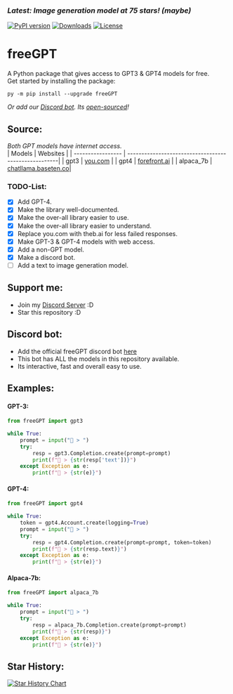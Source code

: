 ### *Latest: Image generation model at 75 stars! (maybe)*
[![PyPI version](https://badge.fury.io/py/freeGPT.svg)](https://badge.fury.io/py/freeGPT)
[![Downloads](https://static.pepy.tech/personalized-badge/freeGPT?period=month&units=international_system&left_color=grey&right_color=brightgreen&left_text=Downloads)](https://pepy.tech/project/freeGPT)
[![License](https://img.shields.io/badge/License-GPLv3-bright&green.svg)](LICENSE)
# freeGPT
A Python package that gives access to GPT3 &amp; GPT4 models for free.
<br>
Get started by installing the package:
```
py -m pip install --upgrade freeGPT
```
*Or add our [Discord bot](https://dsc.gg/freegpt). Its [open-sourced](/freeGPT-bot)!*

## Source:
*Both GPT models have internet access.*
<br>
| Models            | Websites                                             |
| ----------------- | -----------------------------------------------------|
| gpt3              | [you.com](https://you.com)                           |
| gpt4              | [forefront.ai](https://chat.forefront.ai)            |
| alpaca_7b         | [chatllama.baseten.co](https://chatllama.baseten.co/)|

### TODO-List:
- [x] Add GPT-4.
- [x] Make the library well-documented.
- [x] Make the over-all library easier to use.
- [x] Make the over-all library easier to understand.
- [x] Replace you.com with theb.ai for less failed responses.
- [x] Make GPT-3 & GPT-4 models with web access.
- [x] Add a non-GPT model.
- [x] Make a discord bot.
- [ ] Add a text to image generation model.

## Support me:
- Join my [Discord Server](https://discord.gg/NcQ26PrNDp) :D
- Star this repository :D

## Discord bot:
- Add the official freeGPT discord bot [here](https://dsc.gg/freegpt)
- This bot has ALL the models in this repository available.
- Its interactive, fast and overall easy to use.

## Examples:

#### GPT-3:
```python
from freeGPT import gpt3

while True:
    prompt = input("👦 > ")
    try:
        resp = gpt3.Completion.create(prompt=prompt)
        print(f"🤖 > {str(resp['text'])}")
    except Exception as e:
        print(f"🤖 > {str(e)}")
```
#### GPT-4:
```python
from freeGPT import gpt4

while True:
    token = gpt4.Account.create(logging=True)
    prompt = input("👦 > ")
    try:
        resp = gpt4.Completion.create(prompt=prompt, token=token)
        print(f"🤖 > {str(resp.text)}")
    except Exception as e:
        print(f"🤖 > {str(e)}")
```

#### Alpaca-7b:
```python
from freeGPT import alpaca_7b

while True:
    prompt = input("👦 > ")
    try:
        resp = alpaca_7b.Completion.create(prompt=prompt)
        print(f"🤖 > {str(resp)}")
    except Exception as e:
        print(f"🤖 > {str(e)}")
```

## Star History:
[![Star History Chart](https://api.star-history.com/svg?repos=Ruu3f/freeGPT&type=Date)](https://github.com/Ruu3f/freeGPT/stargazers)

